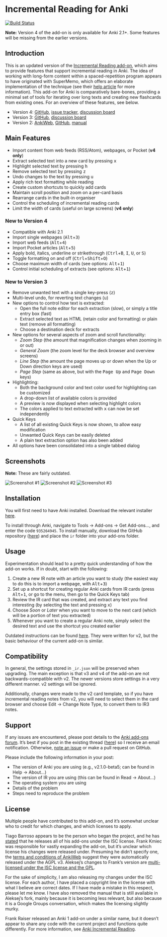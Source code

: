 # Incremental Reading for Anki

[![Build Status](https://travis-ci.org/luoliyan/incremental-reading.svg?branch=master)](https://travis-ci.org/luoliyan/incremental-reading)

**Note:** Version 4 of the add-on is only available for Anki 2.1+. Some features will be missing from the earlier versions.

## Introduction

This is an updated version of the [Incremental Reading add-on](https://github.com/aleksejrs/anki-2.0-vsa-and-ire), which aims to provide features that support incremental reading in Anki. The idea of working with long-form content within a spaced-repetition program appears to have originated with SuperMemo, which offers an elaborate implementation of the technique (see their [help article](https://www.supermemo.com/help/read.htm) for more information). This add-on for Anki is comparatively bare-bones, providing a minimal set of tools for iterating over long texts and creating new flashcards from existing ones. For an overview of these features, see below.

- Version 4: [GitHub](https://github.com/luoliyan/incremental-reading), [issue tracker](https://github.com/luoliyan/incremental-reading/issues), [discussion board](https://anki.tenderapp.com/discussions/add-ons/9054-incremental-reading-add-on-discussion-support)
- Version 3: [GitHub](https://github.com/luoliyan/incremental-reading/tree/legacy), [discussion board](https://anki.tenderapp.com/discussions/add-ons/9054-incremental-reading-add-on-discussion-support)
- Version 2: [AnkiWeb](https://ankiweb.net/shared/info/355348508), [GitHub](https://github.com/aleksejrs/anki-2.0-vsa-and-ire), [manual](https://htmlpreview.github.io/?https://github.com/aleksejrs/anki-2.0-vsa-and-ire/blob/for_everyone/doc/View_Size_Adjust_and_Incremental_Reading_Extension_addons_-_Google_Groups.html)

## Main Features

- Import content from web feeds (RSS/Atom), webpages, or Pocket (**v4 only**)
- Extract selected text into a new card by pressing <kbd>x</kbd>
- Highlight selected text by pressing <kbd>h</kbd>
- Remove selected text by pressing <kbd>z</kbd>
- Undo changes to the text by pressing <kbd>u</kbd>
- Apply rich text formatting while reading
- Create custom shortcuts to quickly add cards
- Maintain scroll position and zoom on a per-card basis
- Rearrange cards in the built-in organiser
- Control the scheduling of incremental reading cards
- Limit the width of cards (useful on large screens) (**v4 only**)

### New to Version 4

- Compatible with Anki 2.1
- Import single webpages (<kbd>Alt</kbd>+<kbd>3</kbd>)
- Import web feeds (<kbd>Alt</kbd>+<kbd>4</kbd>)
- Import Pocket articles (<kbd>Alt</kbd>+<kbd>5</kbd>)
- Apply bold, italics, underline or strikethrough (<kbd>Ctrl</kbd>+<kbd>B</kbd>, <kbd>I</kbd>, <kbd>U</kbd>, or <kbd>S</kbd>)
- Toggle formatting on and off (<kbd>Ctrl</kbd>+<kbd>Shift</kbd>+<kbd>O</kbd>)
- Choose maximum width of cards (see options: <kbd>Alt</kbd>+<kbd>1</kbd>)
- Control initial scheduling of extracts (see options: <kbd>Alt</kbd>+<kbd>1</kbd>)

### New to Version 3

- Remove unwanted text with a single key-press (<kbd>z</kbd>)
- Multi-level undo, for reverting text changes (<kbd>u</kbd>)
- New options to control how text is extracted:
  - Open the full note editor for each extraction (slow), or simply a title entry box (fast)
  - Extract selected text as HTML (retain color and formatting) or plain text (remove all formatting)
  - Choose a destination deck for extracts
- New options for several aspects of zoom and scroll functionality:
  - _Zoom Step_ (the amount that magnification changes when zooming in or out)
  - _General Zoom_ (the zoom level for the deck browser and overview screens)
  - _Line Step_ (the amount the page moves up or down when the Up or Down direction keys are used)
  - _Page Step_ (same as above, but with the <kbd>Page Up</kbd> and <kbd>Page Down</kbd> keys)
- Highlighting:
  - Both the background color and text color used for highlighting can be customized
  - A drop-down list of available colors is provided
  - A preview is now displayed when selecting highlight colors
  - The colors applied to text extracted with <kbd>x</kbd> can now be set independently
- Quick Keys
  - A list of all existing Quick Keys is now shown, to allow easy modification
  - Unwanted Quick Keys can be easily deleted
  - A plain text extraction option has also been added
- All options have been consolidated into a single tabbed dialog

## Screenshots

**Note:** These are fairly outdated.

![Screenshot #1](https://raw.githubusercontent.com/luoliyan/incremental-reading/master/screenshots/extraction-and-highlighting.png)
![Screenshot #2](https://raw.githubusercontent.com/luoliyan/incremental-reading/master/screenshots/highlighting-tab.png)
![Screenshot #3](https://raw.githubusercontent.com/luoliyan/incremental-reading/master/screenshots/quick-keys-tab.png)

## Installation

You will first need to have Anki installed. Download the relevant installer [here](http://ankisrs.net).

To install through Anki, navigate to Tools → Add-ons → Get Add-ons..., and enter the code `935264945`. To install manually, download the GitHub repository ([here](https://github.com/luoliyan/incremental-reading-for-anki/archive/master.zip)) and place the `ir` folder into your add-ons folder.

## Usage

Experimentation should lead to a pretty quick understanding of how the add-on works. If in doubt, start with the following:

1. Create a new IR note with an article you want to study (the easiest way to do this is to import a webpage, with <kbd>Alt</kbd>+<kbd>3</kbd>)
2. Set up a shortcut for creating regular Anki cards from IR cards (press <kbd>Alt</kbd>+<kbd>1</kbd>, or go to the menu, then go to the Quick Keys tab)
3. Review the IR card that was created, and extract any text you find interesting (by selecting the text and pressing <kbd>x</kbd>)
4. Choose _Soon_ or _Later_ when you want to move to the next card (which will be a portion of text you extracted)
5. Whenever you want to create a regular Anki note, simply select the desired text and use the shortcut you created earlier

Outdated instructions can be found [here](https://htmlpreview.github.io/?https://github.com/aleksejrs/anki-2.0-vsa-and-ire/blob/for_everyone/doc/View_Size_Adjust_and_Incremental_Reading_Extension_addons_-_Google_Groups.html). They were written for v2, but the basic behaviour of the current add-on is similar.

## Compatibility

In general, the settings stored in `_ir.json` will be preserved when upgrading. The main exception is that v3 and v4 of the add-on are not backwards-compatible with v2. The newer versions store settings in a very different manner. v2 settings will be ignored.

Additionally, changes were made to the v2 card template, so if you have incremental reading notes from v2, you will need to select them in the card browser and choose Edit → Change Note Type, to convert them to IR3 notes.

## Support

If any issues are encountered, please post details to the [Anki add-ons forum](https://anki.tenderapp.com/discussions/add-ons). It’s best if you post in the existing thread ([here](https://anki.tenderapp.com/discussions/add-ons/9054-incremental-reading-add-on-discussion-support)) so I receive an email notification. Otherwise, [note an issue](https://github.com/luoliyan/incremental-reading-for-anki/issues) or make a pull request on GitHub.

Please include the following information in your post:

- The version of Anki you are using (e.g., v2.1.0-beta5; can be found in Help → About...)
- The version of IR you are using (this can be found in Read → About...)
- The operating system you are using
- Details of the problem
- Steps need to reproduce the problem

## License

Multiple people have contributed to this add-on, and it’s somewhat unclear who to credit for which changes, and which licenses to apply.

Tiago Barroso appears to be the person who began the project, and he has [stated](https://groups.google.com/d/msg/anki-addons/xibqDVFqQwQ/-qpxKvxurPMJ) that he releases all of his add-ons under the ISC license. Frank Kmiec was responsible for vastly expanding the add-on, but it’s unclear which license his changes were released under. Presuming he didn’t specify one, the [terms and conditions of AnkiWeb](https://ankiweb.net/account/terms) suggest they were automatically released under the AGPL v3. Aleksej’s changes to Frank’s version are [multi-licensed under the ISC license and the GPL](https://github.com/aleksejrs/anki-2.0-vsa-and-ire).

For the sake of simplicity, I am also releasing my changes under the ISC license. For each author, I have placed a copyright line in the license with what I believe are correct dates. If I have made a mistake in this respect, please let me know. I have also removed the manual that is still available in Aleksej’s fork, mainly because it is becoming less relevant, but also because it is a Google Groups conversation, which makes the licensing slightly murky.

Frank Raiser released an Anki 1 add-on under a similar name, but it doesn’t appear to share any code with the current project and functions quite differently. For more information, see [Anki Incremental Reading](http://frankraiser.de/drupal/AnkiIR).
